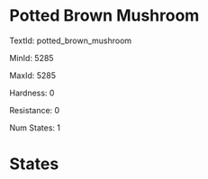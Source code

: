 # Potted Brown Mushroom

TextId: potted_brown_mushroom

MinId: 5285

MaxId: 5285

Hardness: 0

Resistance: 0


Num States: 1

# States
```

```